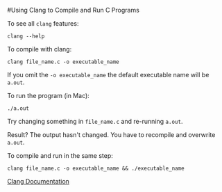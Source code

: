 #Using Clang to Compile and Run C Programs

To see all `clang` features:
```
clang --help
```

To compile with clang:
```
clang file_name.c -o executable_name
```
If you omit the `-o executable_name` the default executable name will be `a.out`.

To run the program (in Mac):
```
./a.out
```

Try changing something in `file_name.c` and re-running `a.out`.

Result? The output hasn't changed. You have to recompile and overwrite
`a.out`.

To compile and run in the same step:
```
clang file_name.c -o executable_name && ./executable_name
```

[Clang Documentation][clang-docs]

[clang-docs]: http://clang.llvm.org/docs/
